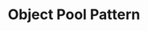 ---
title: "Object Pool Pattern"
authorbox: true
draft: true
categories:
  - "design-pattern"
tags:
  - "Java"
---